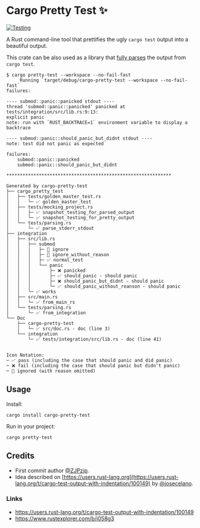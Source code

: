 # Cargo Pretty Test ✨

[![Testing](https://github.com/josecelano/pretty-test/actions/workflows/testing.yaml/badge.svg)](https://github.com/josecelano/pretty-test/actions/workflows/testing.yaml)

A Rust command-line tool that prettifies the ugly `cargo test` output into a beautiful output.

This crate can be also used as a library that [fully parses][parsing] the output from `cargo test`.

[parsing]: https://docs.rs/cargo-pretty-test/*/cargo_pretty_test/parsing/index.html

```console
$ cargo pretty-test --workspace --no-fail-fast
     Running `target/debug/cargo-pretty-test --workspace --no-fail-fast`
failures:

---- submod::panic::panicked stdout ----
thread 'submod::panic::panicked' panicked at tests/integration/src/lib.rs:9:13:
explicit panic
note: run with `RUST_BACKTRACE=1` environment variable to display a backtrace

---- submod::panic::should_panic_but_didnt stdout ----
note: test did not panic as expected

failures:
    submod::panic::panicked
    submod::panic::should_panic_but_didnt

*************************************************************

Generated by cargo-pretty-test
├── cargo_pretty_test
│   ├── tests/golden_master_test.rs
│   │   └─ ✅ golden_master_test
│   ├── tests/mocking_project.rs
│   │   ├─ ✅ snapshot_testing_for_parsed_output
│   │   └─ ✅ snapshot_testing_for_pretty_output
│   └── tests/parsing.rs
│       └─ ✅ parse_stderr_stdout
├── integration
│   ├── src/lib.rs
│   │   ├── submod
│   │   │   ├─ 🔕 ignore
│   │   │   ├─ 🔕 ignore_without_reason
│   │   │   ├─ ✅ normal_test
│   │   │   └── panic
│   │   │       ├─ ❌ panicked
│   │   │       ├─ ✅ should_panic - should panic
│   │   │       ├─ ❌ should_panic_but_didnt - should panic
│   │   │       └─ ✅ should_panic_without_reanson - should panic
│   │   └─ ✅ works
│   ├── src/main.rs
│   │   └─ ✅ from_main_rs
│   └── tests/parsing.rs
│       └─ ✅ from_integration
└── Doc
    ├── cargo-pretty-test
    │   └─ ✅ src/doc.rs - doc (line 3)
    └── integration
        └─ ✅ tests/integration/src/lib.rs - doc (line 41)


Icon Notation:
─ ✅ pass (including the case that should panic and did panic)
─ ❌ fail (including the case that should panic but didn't panic)
─ 🔕 ignored (with reason omitted)
```

## Usage

Install:

```console
cargo install cargo-pretty-test
```

Run in your project:

```console
cargo pretty-test
```

## Credits

- First commit author [@ZJPzjp](https://github.com/zjp-CN).
- Idea described on [https://users.rust-lang.org](https://users.rust-lang.org/t/cargo-test-output-with-indentation/100149) by [@josecelano](https://github.com/josecelano).

### Links

- <https://users.rust-lang.org/t/cargo-test-output-with-indentation/100149>
- <https://www.rustexplorer.com/b/i058g3>
